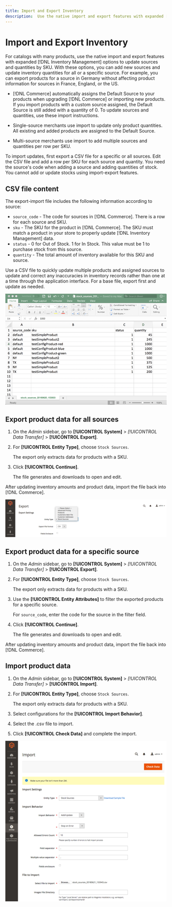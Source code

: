 ```yaml
---
title: Import and Export Inventory
description:  Use the native import and export features with expanded [!DNL Inventory Management] options to update sources and quantities by SKU.
---
```

# Import and Export Inventory

For catalogs with many products, use the native import and export features with expanded [!DNL Inventory Management] options to update sources and quantities by SKU. With these options, you can add new sources and update inventory quantities for all or a specific source. For example, you can export products for a source in Germany without affecting product information for sources in France, England, or the US.

- [!DNL Commerce] automatically assigns the Default Source to your products when upgrading [!DNL Commerce] or importing new products. If you import products with a custom source assigned, the Default Source is still added with a quantity of 0. To update sources and quantities, use these import instructions.

- Single-source merchants use import to update only product quantities. All existing and added products are assigned to the Default Source.

- Multi-source merchants use import to add multiple sources and quantities per row per SKU.

To import updates, first export a CSV file for a specific or all sources. Edit the CSV file and add a row per SKU for each source and quantity. You need the source's code when adding a source and adding quantities of stock. You cannot add or update stocks using import-export features.

## CSV file content

The export-import file includes the following information according to source:

- `source_code` - The code for sources in [!DNL Commerce]. There is a row for each source and SKU.
- `sku` - The SKU for the product in [!DNL Commerce]. The SKU must match a product in your store to properly update [!DNL Inventory Management] data.
- `status` - 0 for Out of Stock. 1 for In Stock. This value must be 1 to purchase stock from this source.
- `quantity` - The total amount of inventory available for this SKU and source.

Use a CSV file to quickly update multiple products and assigned sources to update and correct any inaccuracies in inventory records rather than one at a time through the application interface. For a base file, export first and update as needed.

![Example CSV file for import - export inventory data](assets/inventory-import-export-data.png)

## Export product data for all sources

1. On the _Admin_ sidebar, go to **[!UICONTROL System]** > _[!UICONTROL Data Transfer]_ > **[!UICONTROL Export]**.

1. For **[!UICONTROL Entity Type]**, choose `Stock Sources`.

   The export only extracts data for products with a SKU.

1. Click **[!UICONTROL Continue]**.

   The file generates and downloads to open and edit.

After updating inventory amounts and product data, import the file back into [!DNL Commerce].

![Export stock sources for product data and sources](assets/inventory-export-stock-sources.png)

## Export product data for a specific source

1. On the _Admin_ sidebar, go to **[!UICONTROL System]** > _[!UICONTROL Data Transfer]_ > **[!UICONTROL Export]**.

1. For **[!UICONTROL Entity Type]**, choose `Stock Sources`.

   The export only extracts data for products with a SKU.

1. Use the **[!UICONTROL Entity Attributes]** to filter the exported products for a specific source.

   For `source_code`, enter the code for the source in the filter field.

1. Click **[!UICONTROL Continue]**.

   The file generates and downloads to open and edit.

After updating inventory amounts and product data, import the file back into [!DNL Commerce].

## Import product data

1. On the _Admin_ sidebar, go to **[!UICONTROL System]** > _[!UICONTROL Data Transfer]_ > **[!UICONTROL Import]**.

1. For **[!UICONTROL Entity Type]**, choose `Stock Sources`.

   The export only extracts data for products with a SKU.

1. Select configurations for the **[!UICONTROL Import Behavior]**.

1. Select the .csv file to import.

1. Click **[!UICONTROL Check Data]** and complete the import.

![Import product data and sources](assets/inventory-import-sources.png)
